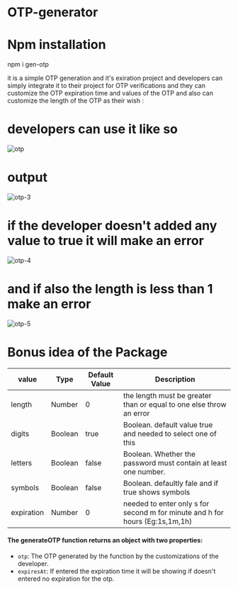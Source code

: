 # OTP-generator


# Npm installation
   npm i gen-otp


it is a simple OTP generation and it's exiration project and developers can simply integrate it
to their project for OTP verifications and they can customize the OTP expiration time and values
of the OTP and also can customize the length of the OTP as their wish :

# developers can use it like so  

![otp](https://github.com/Febin-Joseph/OTP-generator-npm_package/assets/128711401/1cf04ef3-e7b2-4e32-a815-b02892bec549)
   


# output

![otp-3](https://github.com/Febin-Joseph/OTP-generator-npm_package/assets/128711401/699e60a0-8a32-4aec-9134-8a843b208cb5)


# if the developer doesn't added any value to true it will make an error

![otp-4](https://github.com/Febin-Joseph/OTP-generator-npm_package/assets/128711401/333c6c71-b8bb-4bac-90fc-b7f4444775b8)

# and if also the length is less than 1 make an error

![otp-5](https://github.com/Febin-Joseph/OTP-generator-npm_package/assets/128711401/4bd06951-dec2-4aa5-9a13-d73ea4dd87e8)


# Bonus idea of the Package


| value         | Type     | Default Value  | Description                                                                   |
| -----------   | -------- | -------------- | -----------------------------------------------------------------             |
| length        | Number   | 0              | the length must be greater than or equal to one else throw an error           |
| digits        | Boolean  | true           | Boolean. default value true and needed to select one of this                  |
| letters       | Boolean  | false          | Boolean. Whether the password must contain at least one number.               |  
| symbols       | Boolean  | false          | Boolean. defaultly fale and if true shows symbols                             |
| expiration    | Number   | 0              | needed to enter only s for second m for minute and h for hours (Eg:1s,1m,1h)  |


#### The **generateOTP** function returns an object with two properties:
- `otp`: The OTP generated by the function by the customizations of the developer.
- `expiresAt`: If entered the expiration time it will be showing if doesn't entered no expiration for the otp.
